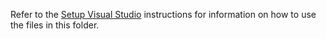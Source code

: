 Refer to the [Setup Visual Studio](../docs/setup/visualstudio) instructions for information on how to use the files in this folder.
